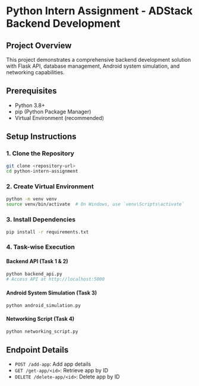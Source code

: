 # Python Intern Assignment - ADStack Backend Development

## Project Overview
This project demonstrates a comprehensive backend development solution with Flask API, database management, Android system simulation, and networking capabilities.

## Prerequisites
- Python 3.8+
- pip (Python Package Manager)
- Virtual Environment (recommended)

## Setup Instructions

### 1. Clone the Repository
```bash
git clone <repository-url>
cd python-intern-assignment
```

### 2. Create Virtual Environment
```bash
python -m venv venv
source venv/bin/activate  # On Windows, use `venv\Scripts\activate`
```

### 3. Install Dependencies
```bash
pip install -r requirements.txt
```

### 4. Task-wise Execution

#### Backend API (Task 1 & 2)
```bash
python backend_api.py
# Access API at http://localhost:5000
```

#### Android System Simulation (Task 3)
```bash
python android_simulation.py
```

#### Networking Script (Task 4)
```bash
python networking_script.py
```

## Endpoint Details
- `POST /add-app`: Add app details
- `GET /get-app/<id>`: Retrieve app by ID
- `DELETE /delete-app/<id>`: Delete app by ID

